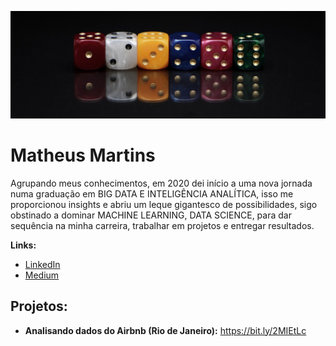 
<p align="center">
  <img src="banner1.jpg" >
</p>

# Matheus Martins
Agrupando meus conhecimentos, em 2020 dei início a uma nova jornada numa graduação em BIG DATA E INTELIGÊNCIA ANALÍTICA, isso me proporcionou insights e abriu um leque gigantesco de possibilidades, sigo obstinado a dominar MACHINE LEARNING, DATA SCIENCE, para dar sequência na minha carreira, trabalhar em projetos e entregar resultados.

**Links:**
* [LinkedIn](www.linkedin.com/in/matheusfsm)
* [Medium](https://medium.com/@matheusfsm.mm)


## Projetos:

* **Analisando dados do Airbnb (Rio de Janeiro):** https://bit.ly/2MIEtLc
